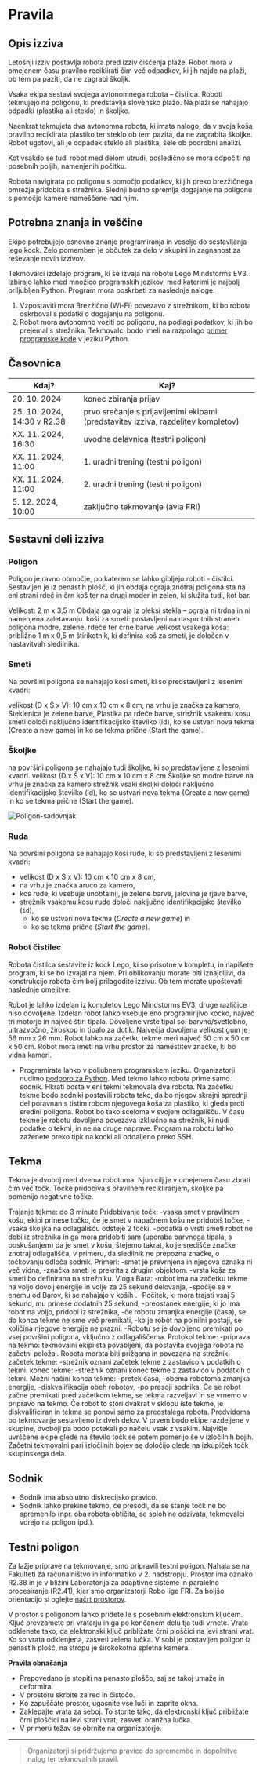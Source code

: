 Pravila
================================

## Opis izziva

Letošnji izziv postavlja robota pred izziv čiščenja plaže. Robot mora v omejenem času pravilno reciklirati čim več odpadkov, ki jih najde na plaži, ob tem pa paziti, da ne zagrabi školjk.

Vsaka ekipa sestavi svojega avtonomnega robota – čistilca. Roboti tekmujejo na poligonu, ki predstavlja slovensko plažo. Na plaži se nahajajo odpadki (plastika ali steklo) in školjke.

Naenkrat tekmujeta dva avtonomna robota, ki imata nalogo, da v svoja koša pravilno reciklirata plastiko ter steklo ob tem pazita, da ne zagrabita školjke. Robot ugotovi, ali je odpadek steklo ali plastika, šele ob podrobni analizi.

Kot vsakdo se tudi robot med delom utrudi, posledično se mora odpočiti na posebnih poljih, namenjenih počitku.

Robota navigirata po poligonu s pomočjo podatkov, ki jih preko brezžičnega omrežja pridobita s strežnika. Slednji budno spremlja dogajanje na poligonu s pomočjo kamere nameščene nad njim.

## Potrebna znanja in veščine

Ekipe potrebujejo osnovno znanje programiranja in veselje do sestavljanja lego kock. Zelo pomemben je občutek za delo v skupini in zagnanost za reševanje novih izzivov.

Tekmovalci izdelajo program, ki se izvaja na robotu Lego Mindstorms EV3. Izbirajo lahko med množico programskih jezikov, med katerimi je najbolj priljubljen Python. Program mora poskrbeti za naslednje naloge:

1. Vzpostaviti mora Brezžično (Wi-Fi) povezavo z strežnikom, ki bo robota oskrboval s podatki o dogajanju na poligonu.
2. Robot mora avtonomno voziti po poligonu, na podlagi podatkov, ki jih bo prejemal s strežnika. Tekmovalci bodo imeli na razpolago [primer programske kode](https://github.com/RoboLiga/ev3-nabiralec) v jeziku Python.

## Časovnica

| **Kdaj?** | **Kaj?** |
| --- | --- |
| 20. 10. 2024 | konec zbiranja prijav |
| 25. 10. 2024, 14:30 v R2.38 | prvo srečanje s prijavljenimi ekipami (predstavitev izziva, razdelitev kompletov) |
| XX. 11. 2024, 16:30 | uvodna delavnica (testni poligon)|
| XX. 11. 2024, 11:00 | 1. uradni trening (testni poligon) |
| XX. 11. 2024, 11:00 | 2. uradni trening (testni poligon) |
| 5. 12. 2024, 10:00 | zaključno tekmovanje (avla FRI) |

## Sestavni deli izziva

### Poligon

Poligon je ravno območje, po katerem se lahko gibljejo roboti - čistilci. Sestavljen je iz penastih plošč, ki jih obdaja ograja,znotraj poligona sta na eni strani rdeč in črn koš ter na drugi moder in zelen, ki služita tudi, kot bar.

Velikost: 2 m x 3,5 m
Obdaja ga ograja iz pleksi stekla – ograja ni trdna in ni namenjena zaletavanju.
koši za smeti:
postavljeni na nasprotnih straneh poligona
modre, zelene, rdeče ter črne barve
velikost vsakega koša: približno 1 m x 0,5 m
štirikotnik, ki definira koš za smeti, je določen v nastavitvah sledilnika.

### Smeti
Na površini poligona se nahajajo kosi smeti, ki so predstavljeni z lesenimi kvadri:

velikost (D x Š x V): 10 cm x 10 cm x 8 cm,
na vrhu je značka za kamero,
Steklenica je zelene barve, Plastika pa rdeče barve,
strežnik vsakemu kosu smeti določi naključno identifikacijsko številko (id),
ko se ustvari nova tekma (Create a new game) in
ko se tekma prične (Start the game).

### Školjke
na površini poligona se nahajajo tudi školjke, ki so predstavljene z lesenimi kvadri.
velikost (D x Š x V): 10 cm x 10 cm x 8 cm
Školjke so modre barve
na vrhu je značka za kamero
strežnik vsaki školjki določi naključno identifikacijsko številko (id),
ko se ustvari nova tekma (Create a new game) in
ko se tekma prične (Start the game).



![Poligon-sadovnjak](https://github.com/RoboLiga/roboliga-meta/raw/master/poligon.jpg)

      
### Ruda

Na površini poligona se nahajajo kosi rude, ki so predstavljeni z lesenimi kvadri:

- velikost (D x Š x V): 10 cm x 10 cm x 8 cm,
- na vrhu je značka aruco za kamero,
- kos rude, ki vsebuje unobtainij, je zelene barve, jalovina je rjave barve,
- strežnik vsakemu kosu rude določi naključno identifikacijsko številko (`id`),
  - ko se ustvari nova tekma (*Create a new game*) in
  - ko se tekma prične (*Start the game*).

### Robot čistilec
Robota čistilca sestavite iz kock Lego, ki so prisotne v kompletu, in napišete program, ki se bo izvajal na njem. Pri oblikovanju morate biti iznajdljivi, da konstrukcijo robota čim bolj prilagodite izzivu. Ob tem morate upoštevati naslednje omejitve:

Robot je lahko izdelan iz kompletov Lego Mindstorms EV3, druge različice niso dovoljene.
Izdelan robot lahko vsebuje eno programirljivo kocko, največ tri motorje in največ štiri tipala. Dovoljene vrste tipal so: barvno/svetlobno, ultrazvočno, žiroskop in tipalo za dotik.
Največja dovoljena velikost gum je 56 mm x 26 mm.
Robot lahko na začetku tekme meri največ 50 cm x 50 cm x 50 cm.
Robot mora imeti na vrhu prostor za namestitev značke, ki bo vidna kameri.
- Programirate lahko v poljubnem programskem jeziku. Organizatorji nudimo [podporo za Python](https://github.com/RoboLiga/ev3-nabiralec).
Med tekmo lahko robota prime samo sodnik.
Hkrati bosta v eni tekmi tekmovala dva robota.
Na začetku tekme bodo sodniki postavili robota tako, da bo njegov skrajni sprednji del poravnan s tistim robom njegovega koša za plastiko, ki gleda proti sredini poligona. Robot bo tako sceloma v svojem odlagališču.
V času tekme je robotu dovoljena povezava izključno na strežnik, ki nudi podatke o tekmi, in ne na druge naprave.
Program na robotu lahko zaženete preko tipk na kocki ali oddaljeno preko SSH.

## Tekma

Tekma je dvoboj med dvema robotoma. Njun cilj je v omejenem času zbrati čim več točk. Točke pridobiva s pravilnem recikliranjem, školjke pa pomenijo negativne točke.

Trajanje tekme: do 3 minute
Pridobivanje točk:
  -vsaka smet v pravilnem košu, ekipi prinese točko, če je smet v napačnem košu ne pridobiš     točke,
  -vsaka školjka na odlagališču odšteje 2 točki.
  -podatka o vrsti smeti robot ne dobi iz strežnika in ga mora pridobiti sam (uporaba barvnega   tipala, s poskušanjem)
  da je smet v košu, štejemo takrat, ko je središče značke znotraj odlagališča,
  v primeru, da sledilnik ne prepozna značke, o točkovanju odloča sodnik. 
  Primeri:
    -smet je prevrnjena in njegova oznaka ni več vidna,
    -značka smeti je prekrita z drugim objektom.
    -vrsta koša za smeti bo definirana na strežniku.
Vloga Bara:
  -robot ima na začetku tekme na voljo dovolj energije in volje za 25 sekund delovanja,
  -spočije se v enemu od Barov, ki se nahajajo v koših .
  -Počitek, ki mora trajati vsaj 5 sekund, mu prinese dodatnih 25 sekund,
  -preostanek energije, ki jo ima robot na voljo, pridobi iz strežnika,
  -če robotu zmanjka energije (časa), se do konca tekme ne sme več premikati,
  -ko je robot na polnilni postaji, se količina njegove energije ne prazni.
  -Robotu se je dovoljeno premikati po vsej površini poligona, vključno z odlagališčema.
Protokol tekme:
  -priprava na tekmo: tekmovalni ekipi sta povabljeni, da postavita svojega robota na začetni     položaj. Robota morata biti prižgana in povezana na strežnik.
začetek tekme: 
  -strežnik oznani začetek tekme z zastavico v podatkih o tekmi.
konec tekme: 
  -strežnik oznani konec tekme z zastavico v podatkih o tekmi. Možni načini 
    konca tekme:
      -pretek časa,
      -obema robotoma zmanjka energije,
      -diskvalifikacija obeh robotov, 
      -po presoji sodnika.
Če se robot začne premikati pred začetkom tekme, se tekma razveljavi in se vrnemo v pripravo na tekmo. Če robot to stori dvakrat v sklopu iste tekme, je diskvalificiran in tekma se ponovi samo za preostalega robota.
Predvidoma bo tekmovanje sestavljeno iz dveh delov. V prvem bodo ekipe razdeljene v skupine, dvoboji pa bodo potekali po načelu vsak z vsakim. Najvišje uvrščene ekipe glede na število točk se potem pomerijo še v izločilnih bojih. Začetni tekmovalni pari izločilnih bojev se določijo glede na izkupiček točk skupinskega dela.

## Sodnik

- Sodnik ima absolutno diskrecijsko pravico.
- Sodnik lahko prekine tekmo, če presodi, da se stanje točk ne bo spremenilo (npr. oba robota obtičita, se sploh ne odzivata, tekmovalci vdrejo na poligon ipd.).

## Testni poligon

Za lažje priprave na tekmovanje, smo pripravili testni poligon. Nahaja se na Fakulteti za računalništvo in informatiko v 2. nadstropju. Prostor ima oznako R2.38 in je v bližini Laboratorija za adaptivne sisteme in paralelno procesiranje (R2.41), kjer smo organizatorji Robo lige FRI. Za boljšo orientacijo si oglejte [načrt prostorov](https://github.com/RoboLiga/roboliga-meta/raw/master/Na%C4%8Drt_FRI_2nadstropje.pdf).

V prostor s poligonom lahko pridete le s posebnim elektronskim ključem. Ključ prevzamete pri vratarju in ga po končanem delu tja tudi vrnete. Vrata odklenete tako, da elektronski ključ približate črni ploščici na levi strani vrat. Ko so vrata odklenjena, zasveti zelena lučka. V sobi je postavljen poligon iz penastih plošč, na stropu je širokokotna spletna kamera.

**Pravila obnašanja**
- Prepovedano je stopiti na penasto ploščo, saj se takoj umaže in deformira.
- V prostoru skrbite za red in čistočo.
- Ko zapuščate prostor, ugasnite vse luči in zaprite okna.
- Zaklepajte vrata za seboj. To storite tako, da elektronski ključ približate črni ploščici na levi strani vrat; zasveti oranžna lučka.
- V primeru težav se obrnite na organizatorje.


--------------------------
> Organizatorji si pridržujemo pravico do spremembe in dopolnitve nalog ter tekmovalnih pravil.


